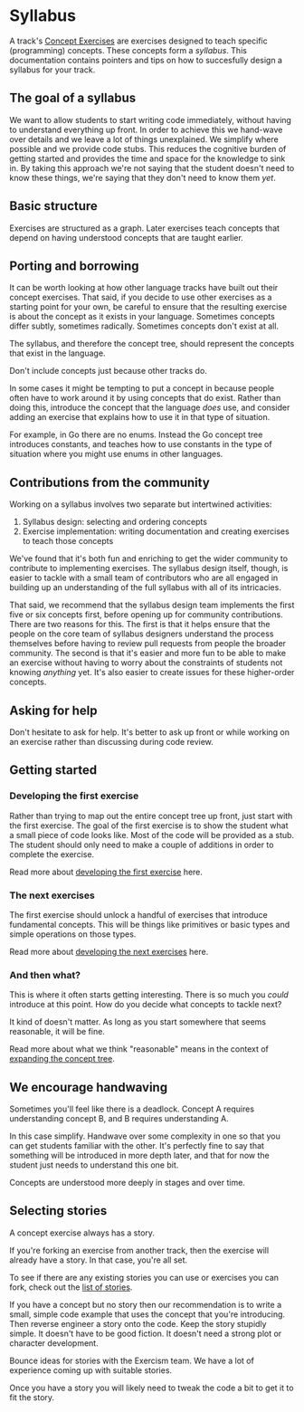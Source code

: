 # Syllabus

A track's [Concept Exercises](/docs/building/tracks/concept-exercises) are exercises designed to teach specific (programming) concepts.
These concepts form a _syllabus_.
This documentation contains pointers and tips on how to succesfully design a syllabus for your track.

## The goal of a syllabus

We want to allow students to start writing code immediately, without having to understand everything up front.
In order to achieve this we hand-wave over details and we leave a lot of things unexplained.
We simplify where possible and we provide code stubs.
This reduces the cognitive burden of getting started and provides the time and space for the knowledge to sink in.
By taking this approach we're not saying that the student doesn't need to know these things, we're saying that they don't need to know them _yet_.

## Basic structure

Exercises are structured as a graph.
Later exercises teach concepts that depend on having understood concepts that are taught earlier.

## Porting and borrowing

It can be worth looking at how other language tracks have built out their concept exercises.
That said, if you decide to use other exercises as a starting point for your own, be careful to ensure that the resulting exercise is about the concept as it exists in your language.
Sometimes concepts differ subtly, sometimes radically.
Sometimes concepts don't exist at all.

The syllabus, and therefore the concept tree, should represent the concepts that exist in the language.

Don't include concepts just because other tracks do.

In some cases it might be tempting to put a concept in because people often have to work around it by using concepts that do exist.
Rather than doing this, introduce the concept that the language _does_ use, and consider adding an exercise that explains how to use it in that type of situation.

For example, in Go there are no enums.
Instead the Go concept tree introduces constants, and teaches how to use constants in the type of situation where you might use enums in other languages.

## Contributions from the community

Working on a syllabus involves two separate but intertwined activities:

1. Syllabus design: selecting and ordering concepts
2. Exercise implementation: writing documentation and creating exercises to teach those concepts

We've found that it's both fun and enriching to get the wider community to contribute to implementing exercises.
The syllabus design itself, though, is easier to tackle with a small team of contributors who are all engaged in building up an understanding of the full syllabus with all of its intricacies.

That said, we recommend that the syllabus design team implements the first five or six concepts first, before opening up for community contributions.
There are two reasons for this.
The first is that it helps ensure that the people on the core team of syllabus designers understand the process themselves before having to review pull requests from people the broader community.
The second is that it's easier and more fun to be able to make an exercise without having to worry about the constraints of students not knowing _anything_ yet.
It's also easier to create issues for these higher-order concepts.

## Asking for help
Don't hesitate to ask for help.
It's better to ask up front or while working on an exercise rather than discussing during code review.

## Getting started

### Developing the first exercise

Rather than trying to map out the entire concept tree up front, just start with the first exercise.
The goal of the first exercise is to show the student what a small piece of code looks like.
Most of the code will be provided as a stub.
The student should only need to make a couple of additions in order to complete the exercise.

Read more about [developing the first exercise](/docs/building/tracks/syllabus/first-exercise.md) here.

### The next exercises

The first exercise should unlock a handful of exercises that introduce fundamental concepts.
This will be things like primitives or basic types and simple operations on those types.

Read more about [developing the next exercises](/docs/building/tracks/syllabus/next-exercises.md) here.

### And then what?

This is where it often starts getting interesting.
There is so much you _could_ introduce at this point.
How do you decide what concepts to tackle next?

It kind of doesn't matter.
As long as you start somewhere that seems reasonable, it will be fine.

Read more about what we think "reasonable" means in the context of [expanding the concept tree](/docs/building/tracks/syllabus/expanding.md).

## We encourage handwaving

Sometimes you'll feel like there is a deadlock.
Concept A requires understanding concept B, and B requires understanding A.

In this case simplify.
Handwave over some complexity in one so that you can get students familiar with the other.
It's perfectly fine to say that something will be introduced in more depth later, and that for now the student just needs to understand this one bit.

Concepts are understood more deeply in stages and over time.

## Selecting stories

A concept exercise always has a story.

If you're forking an exercise from another track, then the exercise will already have a story.
In that case, you're all set.

To see if there are any existing stories you can use or exercises you can fork, check out the [list of stories](docs/building/tracks/stories).

If you have a concept but no story then our recommendation is to write a small, simple code example that uses the concept that you're introducing.
Then reverse engineer a story onto the code.
Keep the story stupidly simple.
It doesn't have to be good fiction.
It doesn't need a strong plot or character development.

Bounce ideas for stories with the Exercism team.
We have a lot of experience coming up with suitable stories.

Once you have a story you will likely need to tweak the code a bit to get it to fit the story.
